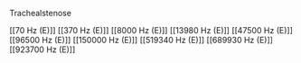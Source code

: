 Trachealstenose

[[70 Hz (E)]]
[[370 Hz (E)]]
[[8000 Hz (E)]]
[[13980 Hz (E)]]
[[47500 Hz (E)]]
[[96500 Hz (E)]]
[[150000 Hz (E)]]
[[519340 Hz (E)]]
[[689930 Hz (E)]]
[[923700 Hz (E)]]